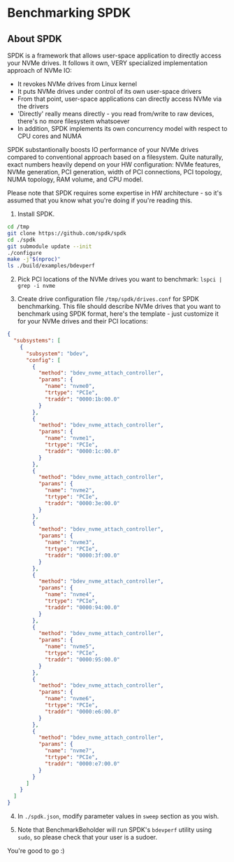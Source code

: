 # Benchmarking SPDK #

## About SPDK

SPDK is a framework that allows user-space application to directly access your NVMe drives.
It follows it own, VERY specialized implementation approach of NVMe IO:

* It revokes NVMe drives from Linux kernel
* It puts NVMe drives under control of its own user-space drivers
* From that point, user-space applications can directly access NVMe via the drivers
* 'Directly' really means directly - you read from/write to raw devices, there's no more filesystem whatsoever
* In addition, SPDK implements its own concurrency model with respect to CPU cores and NUMA

SPDK substantionally boosts IO performance of your NVMe drives compared to conventional approach based on a filesystem. Quite naturally, exact numbers heavily depend on your HW configuration: NVMe features, NVMe generation, PCI generation, width of PCI connections, PCI topology, NUMA topology, RAM volume, and CPU model.

Please note that SPDK requires some expertise in HW architecture - so it's assumed that you know what you're doing if you're reading this.

1. Install SPDK.

```bash
cd /tmp
git clone https://github.com/spdk/spdk
cd ./spdk
git submodule update --init
./configure
make -j"$(nproc)"
ls ./build/examples/bdevperf 
```

2. Pick PCI locations of the NVMe drives you want to benchmark: `lspci | grep -i nvme`

3. Create drive configuration file `/tmp/spdk/drives.conf` for SPDK benchmarking. This file should describe NVMe drives that you want to benchmark using SPDK format, here's the template - just customize it for your NVMe drives and their PCI locations:

```json
{
  "subsystems": [
    {
      "subsystem": "bdev",
      "config": [
        {
          "method": "bdev_nvme_attach_controller",
          "params": {
            "name": "nvme0",
            "trtype": "PCIe",
            "traddr": "0000:1b:00.0"
          }
        },
        {
          "method": "bdev_nvme_attach_controller",
          "params": {
            "name": "nvme1",
            "trtype": "PCIe",
            "traddr": "0000:1c:00.0"
          }
        },
        {
          "method": "bdev_nvme_attach_controller",
          "params": {
            "name": "nvme2",
            "trtype": "PCIe",
            "traddr": "0000:3e:00.0"
          }
        },
        {
          "method": "bdev_nvme_attach_controller",
          "params": {
            "name": "nvme3",
            "trtype": "PCIe",
            "traddr": "0000:3f:00.0"
          }
        },
        {
          "method": "bdev_nvme_attach_controller",
          "params": {
            "name": "nvme4",
            "trtype": "PCIe",
            "traddr": "0000:94:00.0"
          }
        },
        {
          "method": "bdev_nvme_attach_controller",
          "params": {
            "name": "nvme5",
            "trtype": "PCIe",
            "traddr": "0000:95:00.0"
          }
        },
        {
          "method": "bdev_nvme_attach_controller",
          "params": {
            "name": "nvme6",
            "trtype": "PCIe",
            "traddr": "0000:e6:00.0"
          }
        },
        {
          "method": "bdev_nvme_attach_controller",
          "params": {
            "name": "nvme7",
            "trtype": "PCIe",
            "traddr": "0000:e7:00.0"
          }
        }
      ]
    }
  ]
}
```

4. In `./spdk.json`, modify parameter values in `sweep` section as you wish.

5. Note that BenchmarkBeholder will run SPDK's `bdevperf` utility using `sudo`, so please check that your user is a sudoer.

You're good to go :)

